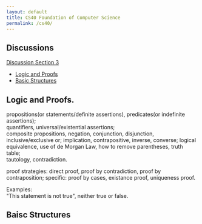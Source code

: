```yaml
---
layout: default
title: CS40 Foundation of Computer Science
permalink: /cs40/
---
```


## Discussions

[Discussion Section 3](https://jiyuzhang1994.github.io/assets/CS40_Section_3.pdf)

* [Logic and Proofs](#proofs)
* [Basic Structures](#structure)

## <a name="proofs"></a> Logic and Proofs.



propositions(or statements/definite assertions), predicates(or indefinite assertions);  
quantifiers, universal/existential assertions;  
composite propositions, negation, conjunction, disjunction, inclusive/exclusive or;
implication, contrapositive, inverse, converse;
logical equivalence, use of de Morgan Law, how to remove parentheses, truth table;  
tautology, contradiction.  

proof strategies: direct proof, proof by contradiction, proof by contraposition; specific: proof by cases, existance proof, uniqueness proof.



Examples:  
"This statement is not true", neither true or false.  


## <a name="structure"></a> Baisc Structures
